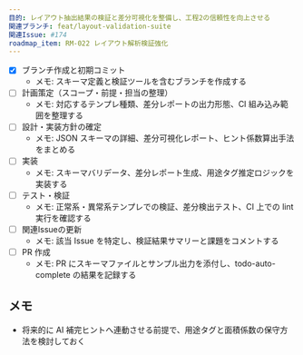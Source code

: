 ```yaml
---
目的: レイアウト抽出結果の検証と差分可視化を整備し、工程2の信頼性を向上させる
関連ブランチ: feat/layout-validation-suite
関連Issue: #174
roadmap_item: RM-022 レイアウト解析検証強化
---
```


- [x] ブランチ作成と初期コミット
  - メモ: スキーマ定義と検証ツールを含むブランチを作成する
- [ ] 計画策定（スコープ・前提・担当の整理）
  - メモ: 対応するテンプレ種類、差分レポートの出力形態、CI 組み込み範囲を整理する
- [ ] 設計・実装方針の確定
  - メモ: JSON スキーマの詳細、差分可視化レポート、ヒント係数算出手法をまとめる
- [ ] 実装
  - メモ: スキーマバリデータ、差分レポート生成、用途タグ推定ロジックを実装する
- [ ] テスト・検証
  - メモ: 正常系・異常系テンプレでの検証、差分検出テスト、CI 上での lint 実行を確認する
- [ ] 関連Issueの更新
  - メモ: 該当 Issue を特定し、検証結果サマリーと課題をコメントする
- [ ] PR 作成
  - メモ: PR にスキーマファイルとサンプル出力を添付し、todo-auto-complete の結果を記録する

## メモ
- 将来的に AI 補完ヒントへ連動させる前提で、用途タグと面積係数の保守方法を検討しておく
